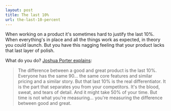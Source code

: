 ```yaml
---
layout: post
title: The last 10%
url: the-last-10-percent
---
```


When working on a product it's sometimes hard to justify the last 10%. When everything's in place and all the things work as expected, in theory you could launch. But you have this nagging feeling that your product lacks that last layer of polish. 

What do you do? [Joshua Porter explains](http://bokardo.com/principles-of-product-design/): 

> The difference between a good and great product is the last 10%. Everyone has the same 90... the same core features and similar pricing and a similar story. But that last 10% is the real differentiator. It is the part that separates you from your competitors. It's the blood, sweat, and tears of detail. And it might take 50% of your time. But time is not what you're measuring... you're measuring the difference between good and great.